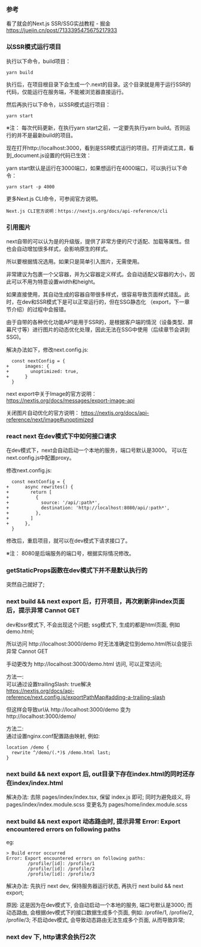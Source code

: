### 参考

看了就会的Next.js SSR/SSG实战教程 - 掘金
https://juejin.cn/post/7133395475675217933


### 以SSR模式运行项目
执行以下命令，build项目：
```
yarn build
```

执行后，在项目根目录下会生成一个.next的目录。这个目录就是用于运行SSR的代码，仅能运行在服务端，不能被浏览器直接运行。

然后再执行以下命令，以SSR模式运行项目：
```
yarn start
```

※注： 每次代码更新，在执行yarn start之前，一定要先执行yarn build。否则运行的并不是最新build的项目。

现在打开http://localhost:3000，看到是SSR模式运行的项目。打开调试工具，看到_document.js设置的代码已生效：

yarn start默认是运行在3000端口，如果想运行在4000端口，可以执行以下命令：
```
yarn start -p 4000
```

更多Next.js CLI命令，可参阅官方说明。
```
Next.js CLI官方说明：https://nextjs.org/docs/api-reference/cli
```


### 引用图片
next自带的<Image>可以认为是<img>的升级版，提供了非常方便的尺寸适配、加载等属性。但也会自动增加很多样式，会影响原生的<img>样式。

所以要根据情况选用。如果只是简单引入图片，无需使用<Image>。

非常建议为<Image>包裹一个父容器，并为父容器定义样式。<Image>会自动适配父容器的大小，因此可以不用为<Image>特意设置width和height。

如果直接使用<Image>，其自动生成的<sapn>容器自带很多样式，很容易导致页面样式错乱。此时，在dev和SSR模式下是可以正常运行的，但在SSG静态化 （export，下一章节介绍）的过程中会报错。

由于<Image>自带的各种优化功能AP1是用于SSR的，是根据客户端的情況（设备类型、屏幕尺寸等）进行图片的动态优化处理，因此无法在SSG中使用（后续章节会讲到SSG)。

解决办法如下，修改next.config.js:
```
  const nextConfig = {
+      images: {
+        unoptimized: true,
+      }
  }
```

next export中关于Image的官方说明：
https://nextjs.org/docs/messages/export-image-api

关闭图片自动优化的官方说明：
https://nextjs.org/docs/api-reference/next/image#unoptimized


### react next 在dev模式下中如何接口请求
在dev模式下，next会自动启动一个本地的服务，端口号默认是3000。
可以在next.config.js中配置proxy。

修改next.config.js:
```
  const nextConfig = {
+      async rewrites() {
+        return [
+          {
+            source: '/api/:path*',
+            destination: 'http://localhost:8080/api/:path*',
+          },
+        ]
+      },
  }
```

修改后，重启项目，就可以在dev模式下请求接口了。

※注： 8080是后端服务的端口号，根据实际情况修改。


### getStaticProps函数在dev模式下并不是默认执行的

突然自己就好了;


### next build && next export 后，打开项目，再次刷新非index页面后，提示异常 Cannot GET
dev和ssr模式下, 不会出现这个问题;
ssg模式下, 生成的都是html页面, 例如demo.html; 

所以访问 http://localhost:3000/demo 时无法准确定位到demo.html所以会提示异常 Cannot GET

手动更改为 http://localhost:3000/demo.html 访问, 可以正常访问;

方法一:   
可以通过设置trailingSlash: true解决   
https://nextjs.org/docs/api-reference/next.config.js/exportPathMap#adding-a-trailing-slash

但这样会导致url从 http://localhost:3000/demo 变为 http://localhost:3000/demo/


方法二:  
通过设置nginx.conf配置路由映射, 例如:  
```
location /demo {
  rewrite ^/demo/(.*)$ /demo.html last;
}
```


### next build && next export 后, out目录下存在index.html的同时还存在index/index.html
解决办法:
去除 pages/index/index.tsx, 保留 index.js 即可;
同时为避免歧义, 将 pages/index/index.module.scss 变更名为 pages/home/index.module.scss



### next build && next export 动态路由时, 提示异常 Error: Export encountered errors on following paths

eg: 
```
> Build error occurred
Error: Export encountered errors on following paths:
        /profile/[id]: /profile/1
        /profile/[id]: /profile/2
        /profile/[id]: /profile/3
```

解决办法:
先执行 next dev, 保持服务器运行状态, 再执行 next build && next export;

原因:
这是因为在dev模式下, 会自动启动一个本地的服务, 端口号默认是3000;
而动态路由, 会根据dev模式下的接口数据生成多个页面, 例如: /profile/1, /profile/2, /profile/3;
不启动dev模式, 会导致动态路由无法生成多个页面, 从而导致异常;


### next dev 下, http请求会执行2次
